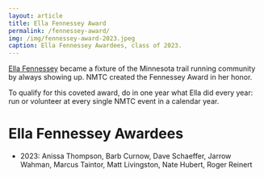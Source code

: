 ```yaml
---
layout: article
title: Ella Fennessey Award
permalink: /fennessey-award/
img: /img/fennessey-award-2023.jpeg
caption: Ella Fennessey Awardees, class of 2023.
---
```


[Ella Fennessey](/legends/ella) became a fixture of the Minnesota trail running community by always showing up. NMTC created the Fennessey Award in her honor.

To qualify for this coveted award, do in one year what Ella did every year: run or volunteer at every single NMTC event in a calendar year.

# Ella Fennessey Awardees

* 2023: Anissa Thompson, Barb Curnow, Dave Schaeffer, Jarrow Wahman, Marcus Taintor, Matt Livingston, Nate Hubert, Roger Reinert
